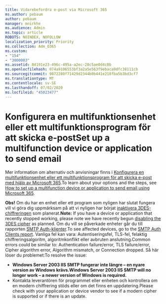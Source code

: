```yaml
---
title: Vidarebefordra e-post via Microsoft 365
ms.author: pebaum
author: pebaum
manager: mnirkhe
ms.audience: Admin
ms.topic: article
ROBOTS: NOINDEX, NOFOLLOW
localization_priority: Priority
ms.collection: Adm_O365
ms.custom:
- "154"
- "3000003"
ms.assetid: 84191e23-496c-495a-a2ec-28c5ae0d4c0b
ms.openlocfilehash: 074a9106553bf3a2a5e563f9ebaca9dfc38111cb
ms.sourcegitcommit: 9872280f71429d2344b0b441e218fba5b3bd3cf7
ms.translationtype: MT
ms.contentlocale: sv-SE
ms.lasthandoff: 07/02/2020
ms.locfileid: "45023477"
---
```

# <a name="set-up-a-multifunction-device-or-application-to-send-email"></a><span data-ttu-id="92eb4-102">Konfigurera en multifunktionsenhet eller ett multifunktionsprogram för att skicka e-post</span><span class="sxs-lookup"><span data-stu-id="92eb4-102">Set up a multifunction device or application to send email</span></span>

<span data-ttu-id="92eb4-103">Mer information om alternativ och anvisningar finns i [Konfigurera en multifunktionsenhet eller ett multifunktionsprogram för att skicka e-post med hjälp av Microsoft 365](https://docs.microsoft.com/Exchange/mail-flow-best-practices/how-to-set-up-a-multifunction-device-or-application-to-send-email-using-microsoft-365-or-office-365).</span><span class="sxs-lookup"><span data-stu-id="92eb4-103">To learn about your options and the steps, see [How to set up a multifunction device or application to send email using Microsoft 365](https://docs.microsoft.com/Exchange/mail-flow-best-practices/how-to-set-up-a-multifunction-device-or-application-to-send-email-using-microsoft-365-or-office-365).</span></span>
  
<span data-ttu-id="92eb4-104">**Obs!** Om du har en enhet eller ett program som nyligen har slutat fungera vill vi göra dig uppmärksam på att vi nyligen har börjat [inaktivera 3DES-chiffreringen](https://docs.microsoft.com/microsoft-365/compliance/technical-reference-details-about-encryption) som planerat.</span><span class="sxs-lookup"><span data-stu-id="92eb4-104">**Note:** If you have a device or application that recently stopped working, please note we have recently begun [disabling the 3DES cipher](https://docs.microsoft.com/microsoft-365/compliance/technical-reference-details-about-encryption) as planned.</span></span> <span data-ttu-id="92eb4-105">Om du vill se påverkade enheter går du till rapporten [SMTP Auth-klienter](https://protection.office.com/mailflow/dashboard).</span><span class="sxs-lookup"><span data-stu-id="92eb4-105">To see affected devices, go to the [SMTP Auth Clients report](https://protection.office.com/mailflow/dashboard).</span></span> <span data-ttu-id="92eb4-106">Vanliga fel kan vara: Autentiseringsfel, TLS-fel, felaktig chiffreringsalgoritm, algoritmkonflikt eller avbruten anslutning.</span><span class="sxs-lookup"><span data-stu-id="92eb4-106">Common errors could be similar to: Authentication failure/error, TLS failure/error, Cipher algorithm error, Algorithm mismatch, or Connection dropped.</span></span> <span data-ttu-id="92eb4-107">Så här löser du problemet:</span><span class="sxs-lookup"><span data-stu-id="92eb4-107">To resolve the issue:</span></span>

 - <span data-ttu-id="92eb4-108">**Windows Server 2003 IIS SMTP fungerar inte längre – en nyare version av Windows krävs.**</span><span class="sxs-lookup"><span data-stu-id="92eb4-108">**Windows Server 2003 IIS SMTP will no longer work – a newer version of Windows is required.**</span></span>  
 - <span data-ttu-id="92eb4-109">Kontakta leverantören för programmet eller enheten och kontrollera om en modern chiffrering stöds eller om det finns en uppdatering.</span><span class="sxs-lookup"><span data-stu-id="92eb4-109">Please check with your application or device vendor to see if a modern cipher is supported or if there is an update.</span></span>
